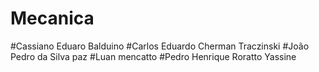 # Mecanica

#Cassiano Eduaro Balduino 
#Carlos Eduardo Cherman Traczinski
#João Pedro da Silva paz
#Luan mencatto
#Pedro Henrique Roratto Yassine
